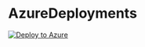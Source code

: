 # AzureDeployments
[![Deploy to Azure](https://aka.ms/deploytoazurebutton)](https://portal.azure.com/#create/Microsoft.Template/uri/https%3A%2F%2Fraw.githubusercontent.com/itrosado1216/AzureDeployments/main/CentreStack-All-in-one-img-antimalware.json
)
